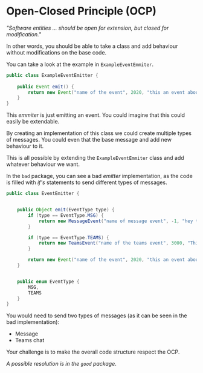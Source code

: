 # Open-Closed Principle (OCP)

_"Software entities ... should be open for extension, but closed for modification."_

In other words, you should be able to take a class and add behaviour without modifications on the base code. 

You can take a look at the example in `ExampleEventEmmiter`.

```java
public class ExampleEventEmitter {
    
    public Event emit() {
        return new Event("name of the event", 2020, "this an event about something");
    }
}
```

This _emmiter_ is just emitting an event. You could imagine that this could easily be extendable.

By creating an implementation of this class we could create multiple types of messages.
You could even that the base message and add new behaviour to it.

This is all possible by extending the `ExampleEventEmmiter` class and add whatever behaviour we want.

In the `bad` package, you can see a bad _emitter_ implementation, as the code is filled with *if's* statements to send different types of messages.

```java
public class EventEmitter {


    public Object emit(EventType type) {
        if (type == EventType.MSG) {
            return new MessageEvent("name of message event", -1, "hey there!", "Me", "You");
        }

        if (type == EventType.TEAMS) {
            return new TeamsEvent("name of the teams event", 3000, "This is a PR change, go see it!", "a chat");
        }

        return new Event("name of the event", 2020, "this an event about something");
    }


    public enum EventType {
        MSG,
        TEAMS
    }
}
```

You would need to send two types of messages (as it can be seen in the bad implementation):
 - Message
 - Teams chat

Your challenge is to make the overall code structure respect the OCP.

_A possible resolution is in the `good` package_.
